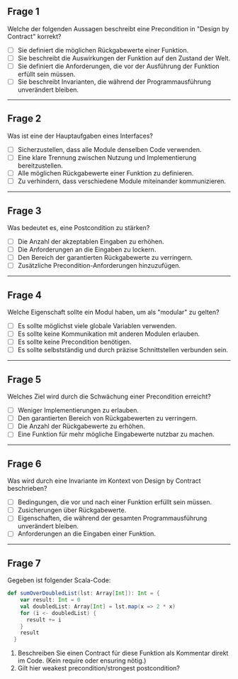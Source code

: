 ## Frage 1
Welche der folgenden Aussagen beschreibt eine Precondition in "Design by Contract" korrekt?
- [ ] Sie definiert die möglichen Rückgabewerte einer Funktion.
- [ ] Sie beschreibt die Auswirkungen der Funktion auf den Zustand der Welt.
- [ ] Sie definiert die Anforderungen, die vor der Ausführung der Funktion erfüllt sein müssen.
- [ ] Sie beschreibt Invarianten, die während der Programmausführung unverändert bleiben.

---

## Frage 2
Was ist eine der Hauptaufgaben eines Interfaces?
- [ ] Sicherzustellen, dass alle Module denselben Code verwenden.
- [ ] Eine klare Trennung zwischen Nutzung und Implementierung bereitzustellen.
- [ ] Alle möglichen Rückgabewerte einer Funktion zu definieren.
- [ ] Zu verhindern, dass verschiedene Module miteinander kommunizieren.

---

## Frage 3
Was bedeutet es, eine Postcondition zu stärken?
- [ ] Die Anzahl der akzeptablen Eingaben zu erhöhen.
- [ ] Die Anforderungen an die Eingaben zu lockern.
- [ ] Den Bereich der garantierten Rückgabewerte zu verringern.
- [ ] Zusätzliche Precondition-Anforderungen hinzuzufügen.

---

## Frage 4
Welche Eigenschaft sollte ein Modul haben, um als "modular" zu gelten?
- [ ] Es sollte möglichst viele globale Variablen verwenden.
- [ ] Es sollte keine Kommunikation mit anderen Modulen erlauben.
- [ ] Es sollte keine Precondition benötigen.
- [ ] Es sollte selbstständig und durch präzise Schnittstellen verbunden sein.

---

## Frage 5
Welches Ziel wird durch die Schwächung einer Precondition erreicht?
- [ ] Weniger Implementierungen zu erlauben.
- [ ] Den garantierten Bereich von Rückgabewerten zu verringern.
- [ ] Die Anzahl der Rückgabewerte zu erhöhen.
- [ ] Eine Funktion für mehr mögliche Eingabewerte nutzbar zu machen.

---

## Frage 6
Was wird durch eine Invariante im Kontext von Design by Contract beschrieben?
- [ ] Bedingungen, die vor und nach einer Funktion erfüllt sein müssen.
- [ ] Zusicherungen über Rückgabewerte.
- [ ] Eigenschaften, die während der gesamten Programmausführung unverändert bleiben.
- [ ] Anforderungen an die Eingaben einer Funktion.

---

## Frage 7
Gegeben ist folgender Scala-Code:

```scala
def sumOverDoubledList(lst: Array[Int]): Int = {
    var result: Int = 0
    val doubledList: Array[Int] = lst.map(x => 2 * x)
    for (i <- doubledList) {
      result += i
    }
    result
  }
```

1. Beschreiben Sie einen Contract für diese Funktion als Kommentar direkt im Code. (Kein require oder ensuring nötig.)
2. Gilt hier weakest precondition/strongest postcondition?
